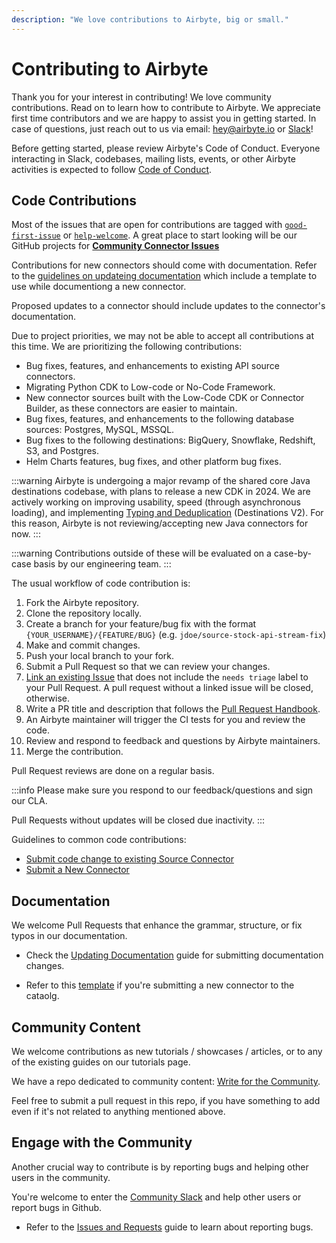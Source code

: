 ```yaml
---
description: "We love contributions to Airbyte, big or small."
---
```


# Contributing to Airbyte

Thank you for your interest in contributing! We love community contributions.
Read on to learn how to contribute to Airbyte.
We appreciate first time contributors and we are happy to assist you in getting started. In case of questions, just reach out to us via email: [hey@airbyte.io](mailto:hey@airbyte.io) or [Slack](https://slack.airbyte.io)!

Before getting started, please review Airbyte's Code of Conduct. Everyone interacting in Slack, codebases, mailing lists, events, or other Airbyte activities is expected to follow [Code of Conduct](../community/code-of-conduct.md).

## Code Contributions

Most of the issues that are open for contributions are tagged with [`good-first-issue`](https://github.com/airbytehq/airbyte/issues?q=is%3Aopen+is%3Aissue+label%3Agood-first-issue) or [`help-welcome`](https://github.com/airbytehq/airbyte/labels/help-welcome).
A great place to start looking will be our GitHub projects for [**Community Connector Issues**](https://github.com/orgs/airbytehq/projects/50)

Contributions for new connectors should come with documentation. Refer to the [guidelines on updateing documentation](writing-docs.md) which include a template to use while documentiong a new connector. 

Proposed updates to a connector should include updates to the connector's documentation. 

Due to project priorities, we may not be able to accept all contributions at this time.
We are prioritizing the following contributions:

- Bug fixes, features, and enhancements to existing API source connectors.
- Migrating Python CDK to Low-code or No-Code Framework.
- New connector sources built with the Low-Code CDK or Connector Builder, as these connectors are easier to maintain.
- Bug fixes, features, and enhancements to the following database sources: Postgres, MySQL, MSSQL.
- Bug fixes to the following destinations: BigQuery, Snowflake, Redshift, S3, and Postgres.
- Helm Charts features, bug fixes, and other platform bug fixes.

:::warning
Airbyte is undergoing a major revamp of the shared core Java destinations codebase, with plans to release a new CDK in 2024.
We are actively working on improving usability, speed (through asynchronous loading), and implementing [Typing and Deduplication](/using-airbyte/core-concepts/typing-deduping) (Destinations V2).
For this reason, Airbyte is not reviewing/accepting new Java connectors for now.
:::

:::warning
Contributions outside of these will be evaluated on a case-by-case basis by our engineering team.
:::

The usual workflow of code contribution is:

1. Fork the Airbyte repository.
2. Clone the repository locally.
3. Create a branch for your feature/bug fix with the format `{YOUR_USERNAME}/{FEATURE/BUG}` (e.g. `jdoe/source-stock-api-stream-fix`)
4. Make and commit changes.
5. Push your local branch to your fork.
6. Submit a Pull Request so that we can review your changes.
7. [Link an existing Issue](https://docs.github.com/en/issues/tracking-your-work-with-issues/linking-a-pull-request-to-an-issue) that does not include the `needs triage` label to your Pull Request. A pull request without a linked issue will be closed, otherwise.
8. Write a PR title and description that follows the [Pull Request Handbook](./resources/pull-requests-handbook.md).
9. An Airbyte maintainer will trigger the CI tests for you and review the code.
10. Review and respond to feedback and questions by Airbyte maintainers.
11. Merge the contribution.

Pull Request reviews are done on a regular basis.

:::info
Please make sure you respond to our feedback/questions and sign our CLA.

Pull Requests without updates will be closed due inactivity.
:::

Guidelines to common code contributions:

- [Submit code change to existing Source Connector](change-cdk-connector.md)
- [Submit a New Connector](submit-new-connector.md)

## Documentation

We welcome Pull Requests that enhance the grammar, structure, or fix typos in our documentation.

- Check the [Updating Documentation](writing-docs.md) guide for submitting documentation changes.

- Refer to this [template](https://hackmd.io/Bz75cgATSbm7DjrAqgl4rw) if you're submitting a new connector to the cataolg.

## Community Content

We welcome contributions as new tutorials / showcases / articles, or to any of the existing guides on our tutorials page.

We have a repo dedicated to community content: [Write for the Community](https://github.com/airbytehq/write-for-the-community).

Feel free to submit a pull request in this repo, if you have something to add even if it's not related to anything mentioned above.

## Engage with the Community

Another crucial way to contribute is by reporting bugs and helping other users in the community.

You're welcome to enter the [Community Slack](https://slack.airbyte.io) and help other users or report bugs in Github.

- Refer to the [Issues and Requests](issues-and-requests.md) guide to learn about reporting bugs.
